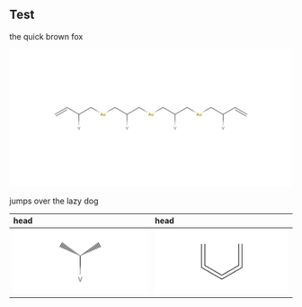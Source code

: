 ## Test

the quick brown fox

![](https://github.com/Sup2point0/Assort/blob/main/.assets/kenzokinetics/shield.phalanx.gold.polymer.png)

jumps over the lazy dog

| head | head |
| :--- | :--- |
| ![](https://github.com/Sup2point0/Assort/blob/main/.assets/kenzokinetics/receptor.key.png) | ![](https://github.com/Sup2point0/Assort/blob/main/.assets/kenzokinetics/receptor.lock.png) |